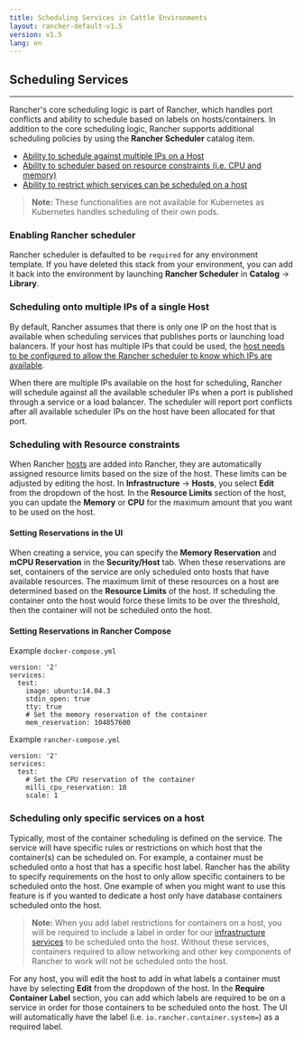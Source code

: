 ```yaml
---
title: Scheduling Services in Cattle Environments
layout: rancher-default-v1.5
version: v1.5
lang: en
---
```


## Scheduling Services
---

Rancher's core scheduling logic is part of Rancher, which handles port conflicts and ability to schedule based on labels on hosts/containers. In addition to the core scheduling logic, Rancher supports additional scheduling policies by using the **Rancher Scheduler** catalog item.

* [Ability to schedule against multiple IPs on a Host](#multiple-ips)
* [Ability to scheduler based on resource constraints (i.e. CPU and memory)](#resource-constraints)
* [Ability to restrict which services can be scheduled on a host](#restrict-services-on-host)

> **Note:** These functionalities are not available for Kubernetes as Kubernetes handles scheduling of their own pods.

### Enabling Rancher scheduler

Rancher scheduler is defaulted to be `required` for any environment template. If you have deleted this stack from your environment, you can add it back into the environment by launching **Rancher Scheduler** in **Catalog** -> **Library**.

<a id="multiple-ips"></a>

### Scheduling onto multiple IPs of a single Host

By default, Rancher assumes that there is only one IP on the host that is available when scheduling services that publishes ports or launching load balancers. If your host has multiple IPs that could be used, the [host needs to be configured to allow the Rancher scheduler to know which IPs are available]({{site.baseurl}}/rancher/{{page.version}}/{{page.lang}}/hosts/#scheduler-ips).

When there are multiple IPs available on the host for scheduling, Rancher will schedule against all the available scheduler IPs when a port is published through a service or a load balancer. The scheduler will report port conflicts after all available scheduler IPs on the host have been allocated for that port.  

<a id="resource-constraints"></a>

### Scheduling with Resource constraints

When Rancher [hosts]({{site.baseurl}}/rancher/{{page.version}}/{{page.lang}}/hosts/) are added into Rancher, they are automatically assigned resource limits based on the size of the host. These limits can be adjusted by editing the host. In **Infrastructure** -> **Hosts**, you  select **Edit** from the dropdown of the host. In the **Resource Limits** section of the host, you can update the **Memory** or **CPU** for the maximum amount that you want to be used on the host.

#### Setting Reservations in the UI

When creating a service, you can specify the **Memory Reservation** and **mCPU Reservation** in the **Security/Host** tab. When these reservations are set, containers of the service are only scheduled onto hosts that have available resources. The maximum limit of these resources on a host are determined based on the **Resource Limits** of the host. If scheduling the container onto the host would force these limits to be over the threshold, then the container will not be scheduled onto the host.

#### Setting Reservations in Rancher Compose

Example `docker-compose.yml`

```
version: '2'
services:
  test:
    image: ubuntu:14.04.3
    stdin_open: true
    tty: true
    # Set the memory reservation of the container
    mem_reservation: 104857600
```

Example `rancher-compose.yml`

```
version: '2'
services:
  test:
    # Set the CPU reservation of the container
    milli_cpu_reservation: 10
    scale: 1
```

<a id="restrict-services-on-host"></a>

### Scheduling only specific services on a host

Typically, most of the container scheduling is defined on the service. The service will have specific rules or restrictions on which host that the container(s) can be scheduled on. For example, a container must be scheduled onto a host that has a specific host label. Rancher has the ability to specify requirements on the host to only allow specific containers to be scheduled onto the host. One example of when you might want to use this feature is if you wanted to dedicate a host only have database containers scheduled onto the host.

> **Note:** When you add label restrictions for containers on a host, you will be required to include a label in order for our [infrastructure services]({{site.baseurl}}/rancher/{{page.version}}/{{page.lang}}/rancher-services/) to be scheduled onto the host. Without these services, containers required to allow networking and other key components of Rancher to work will not be scheduled onto the host.

For any host, you will edit the host to add in what labels a container must have by selecting **Edit** from the dropdown of the host. In the **Require Container Label** section, you can add which labels are required to be on a service in order for those containers to be scheduled onto the host. The UI will automatically have the label (i.e. `io.rancher.container.system=`) as a required label.
